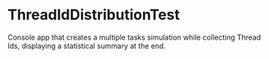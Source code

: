# ThreadIdDistributionTest
Console app that creates a multiple tasks simulation while collecting Thread Ids, displaying a statistical summary at the end.
